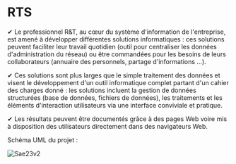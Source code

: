 # RTS

✔ Le professionnel R&T, au cœur du système d'information de
l'entreprise, est amené à développer différentes solutions informatiques :
ces solutions peuvent faciliter leur travail quotidien (outil pour
centraliser les données d'administration du réseau) ou être commandées
pour les besoins de leurs collaborateurs (annuaire des personnels,
partage d'informations ...).

✔ Ces solutions sont plus larges que le simple traitement des données et
visent le développement d'un outil informatique complet partant d'un
cahier des charges donné : les solutions incluent la gestion de données
structurées (base de données, fichiers de données), les traitements et les
éléments d'interaction utilisateurs via une interface conviviale et
pratique.

✔ Les résultats peuvent être documentés grâce à des pages Web voire mis
à disposition des utilisateurs directement dans des navigateurs Web.

Schéma UML du projet :

![Sae23v2](https://user-images.githubusercontent.com/45294301/168286537-d24930a3-190a-4163-b622-8050fec7334a.jpg)
